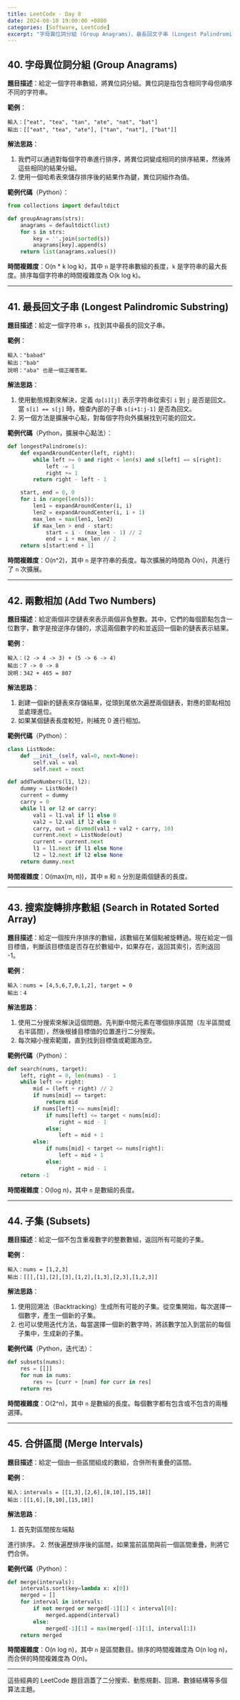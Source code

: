 ```yaml
---
title: LeetCode - Day 8
date: 2024-08-10 19:00:00 +0800
categories: [Software, LeetCode]
excerpt: "字母異位詞分組 (Group Anagrams)、最長回文子串 (Longest Palindromic Substring)、兩數相加 (Add Two Numbers)、搜索旋轉排序數組 (Search in Rotated Sorted Array)、子集 (Subsets)、合併區間 (Merge Intervals)"
---
```


## 40. **字母異位詞分組 (Group Anagrams)**
   **題目描述**：給定一個字符串數組，將異位詞分組。異位詞是指包含相同字母但順序不同的字符串。

   **範例**：
   ```
   輸入：["eat", "tea", "tan", "ate", "nat", "bat"]
   輸出：[["eat", "tea", "ate"], ["tan", "nat"], ["bat"]]
   ```

   **解法思路**：
   1. 我們可以通過對每個字符串進行排序，將異位詞變成相同的排序結果，然後將這些相同的結果分組。
   2. 使用一個哈希表來儲存排序後的結果作為鍵，異位詞組作為值。

   **範例代碼**（Python）：
   ```python
   from collections import defaultdict

   def groupAnagrams(strs):
       anagrams = defaultdict(list)
       for s in strs:
           key = ''.join(sorted(s))
           anagrams[key].append(s)
       return list(anagrams.values())
   ```

   **時間複雜度**：O(n * k log k)，其中 `n` 是字符串數組的長度，`k` 是字符串的最大長度。排序每個字符串的時間複雜度為 O(k log k)。

---

## 41. **最長回文子串 (Longest Palindromic Substring)**
   **題目描述**：給定一個字符串 `s`，找到其中最長的回文子串。

   **範例**：
   ```
   輸入："babad"
   輸出："bab"
   說明："aba" 也是一個正確答案。
   ```

   **解法思路**：
   1. 使用動態規劃來解決，定義 `dp[i][j]` 表示字符串從索引 `i` 到 `j` 是否是回文。當 `s[i] == s[j]` 時，檢查內部的子串 `s[i+1:j-1]` 是否為回文。
   2. 另一個方法是擴展中心點，對每個字符向外擴展找到可能的回文。

   **範例代碼**（Python，擴展中心點法）：
   ```python
   def longestPalindrome(s):
       def expandAroundCenter(left, right):
           while left >= 0 and right < len(s) and s[left] == s[right]:
               left -= 1
               right += 1
           return right - left - 1

       start, end = 0, 0
       for i in range(len(s)):
           len1 = expandAroundCenter(i, i)
           len2 = expandAroundCenter(i, i + 1)
           max_len = max(len1, len2)
           if max_len > end - start:
               start = i - (max_len - 1) // 2
               end = i + max_len // 2
       return s[start:end + 1]
   ```

   **時間複雜度**：O(n^2)，其中 `n` 是字符串的長度。每次擴展的時間為 O(n)，共進行了 `n` 次擴展。

---

## 42. **兩數相加 (Add Two Numbers)**
   **題目描述**：給定兩個非空鏈表來表示兩個非負整數。其中，它們的每個節點包含一位數字，數字是按逆序存儲的，求這兩個數字的和並返回一個新的鏈表表示結果。

   **範例**：
   ```
   輸入：(2 -> 4 -> 3) + (5 -> 6 -> 4)
   輸出：7 -> 0 -> 8
   說明：342 + 465 = 807
   ```

   **解法思路**：
   1. 創建一個新的鏈表來存儲結果，從頭到尾依次遍歷兩個鏈表，對應的節點相加並處理進位。
   2. 如果某個鏈表長度較短，則補充 0 進行相加。

   **範例代碼**（Python）：
   ```python
   class ListNode:
       def __init__(self, val=0, next=None):
           self.val = val
           self.next = next

   def addTwoNumbers(l1, l2):
       dummy = ListNode()
       current = dummy
       carry = 0
       while l1 or l2 or carry:
           val1 = l1.val if l1 else 0
           val2 = l2.val if l2 else 0
           carry, out = divmod(val1 + val2 + carry, 10)
           current.next = ListNode(out)
           current = current.next
           l1 = l1.next if l1 else None
           l2 = l2.next if l2 else None
       return dummy.next
   ```

   **時間複雜度**：O(max(m, n))，其中 `m` 和 `n` 分別是兩個鏈表的長度。

---

## 43. **搜索旋轉排序數組 (Search in Rotated Sorted Array)**
   **題目描述**：給定一個按升序排序的數組，該數組在某個點被旋轉過。現在給定一個目標值，判斷該目標值是否存在於數組中，如果存在，返回其索引，否則返回 -1。

   **範例**：
   ```
   輸入：nums = [4,5,6,7,0,1,2], target = 0
   輸出：4
   ```

   **解法思路**：
   1. 使用二分搜索來解決這個問題。先判斷中間元素在哪個排序區間（左半區間或右半區間），然後根據目標值的位置進行二分搜索。
   2. 每次縮小搜索範圍，直到找到目標值或範圍為空。

   **範例代碼**（Python）：
   ```python
   def search(nums, target):
       left, right = 0, len(nums) - 1
       while left <= right:
           mid = (left + right) // 2
           if nums[mid] == target:
               return mid
           if nums[left] <= nums[mid]:
               if nums[left] <= target < nums[mid]:
                   right = mid - 1
               else:
                   left = mid + 1
           else:
               if nums[mid] < target <= nums[right]:
                   left = mid + 1
               else:
                   right = mid - 1
       return -1
   ```

   **時間複雜度**：O(log n)，其中 `n` 是數組的長度。

---

## 44. **子集 (Subsets)**
   **題目描述**：給定一個不包含重複數字的整數數組，返回所有可能的子集。

   **範例**：
   ```
   輸入：nums = [1,2,3]
   輸出：[[],[1],[2],[3],[1,2],[1,3],[2,3],[1,2,3]]
   ```

   **解法思路**：
   1. 使用回溯法（Backtracking）生成所有可能的子集。從空集開始，每次選擇一個數字，產生一個新的子集。
   2. 也可以使用迭代方法，每當選擇一個新的數字時，將該數字加入到當前的每個子集中，生成新的子集。

   **範例代碼**（Python，迭代法）：
   ```python
   def subsets(nums):
       res = [[]]
       for num in nums:
           res += [curr + [num] for curr in res]
       return res
   ```

   **時間複雜度**：O(2^n)，其中 `n` 是數組的長度。每個數字都有包含或不包含的兩種選擇。

---

## 45. **合併區間 (Merge Intervals)**
   **題目描述**：給定一個由一些區間組成的數組，合併所有重疊的區間。

   **範例**：
   ```
   輸入：intervals = [[1,3],[2,6],[8,10],[15,18]]
   輸出：[[1,6],[8,10],[15,18]]
   ```

   **解法思路**：
   1. 首先對區間按左端點

進行排序。
   2. 然後遍歷排序後的區間，如果當前區間與前一個區間重疊，則將它們合併。

   **範例代碼**（Python）：
   ```python
   def merge(intervals):
       intervals.sort(key=lambda x: x[0])
       merged = []
       for interval in intervals:
           if not merged or merged[-1][1] < interval[0]:
               merged.append(interval)
           else:
               merged[-1][1] = max(merged[-1][1], interval[1])
       return merged
   ```

   **時間複雜度**：O(n log n)，其中 `n` 是區間數目。排序的時間複雜度為 O(n log n)，而合併的時間複雜度為 O(n)。

---

這些經典的 LeetCode 題目涵蓋了二分搜索、動態規劃、回溯、數據結構等多個算法主題。
